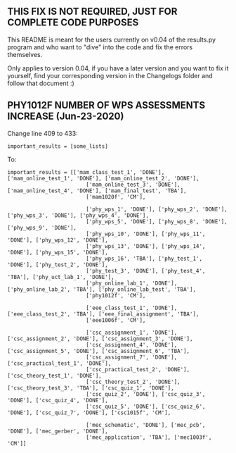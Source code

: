 ## THIS FIX IS NOT REQUIRED, JUST FOR COMPLETE CODE PURPOSES
This README is meant for the users currently on v0.04 of the results.py program and 
who want to "dive" into the code and fix the errors themselves.

Only applies to version 0.04, if you have a later version and you want to fix it yourself, 
find your corresponding version in the Changelogs folder and follow that document :)

## PHY1012F NUMBER OF WPS ASSESSMENTS INCREASE (Jun-23-2020)

Change line 409 to 433:

    important_results = [some_lists]
    
To:

    important_results = [['mam_class_test_1', 'DONE'], ['mam_online_test_1', 'DONE'], ['mam_online_test_2', 'DONE'],
                             ['mam_online_test_3', 'DONE'], ['mam_online_test_4', 'DONE'], ['mam_final_test', 'TBA'],
                             ['mam1020f', 'CM'],

                             ['phy_wps_1', 'DONE'], ['phy_wps_2', 'DONE'], ['phy_wps_3', 'DONE'], ['phy_wps_4', 'DONE'],
                             ['phy_wps_5', 'DONE'], ['phy_wps_8', 'DONE'], ['phy_wps_9', 'DONE'],
                             ['phy_wps_10', 'DONE'], ['phy_wps_11', 'DONE'], ['phy_wps_12', 'DONE'],
                             ['phy_wps_13', 'DONE'], ['phy_wps_14', 'DONE'], ['phy_wps_15', 'DONE'], 
                             ['phy_wps_16', 'TBA'], ['phy_test_1', 'DONE'], ['phy_test_2', 'DONE'], 
                             ['phy_test_3', 'DONE'], ['phy_test_4', 'TBA'], ['phy_uct_lab_1', 'DONE'], 
                             ['phy_online_lab_1', 'DONE'], ['phy_online_lab_2', 'TBA'], ['phy_online_lab_test', 'TBA'], 
                             ['phy1012f', 'CM'],

                             ['eee_class_test_1', 'DONE'], ['eee_class_test_2', 'TBA'], ['eee_final_assignment', 'TBA'],
                             ['eee1006f', 'CM'],

                             ['csc_assignment_1', 'DONE'], ['csc_assignment_2', 'DONE'], ['csc_assignment_3', 'DONE'],
                             ['csc_assignment_4', 'DONE'], ['csc_assignment_5', 'DONE'], ['csc_assignment_6', 'TBA'],
                             ['csc_assignment_7', 'DONE'], ['csc_practical_test_1', 'DONE'],
                             ['csc_practical_test_2', 'DONE'], ['csc_theory_test_1', 'DONE'],
                             ['csc_theory_test_2', 'DONE'], ['csc_theory_test_3', 'TBA'], ['csc_quiz_1', 'DONE'],
                             ['csc_quiz_2', 'DONE'], ['csc_quiz_3', 'DONE'], ['csc_quiz_4', 'DONE'],
                             ['csc_quiz_5', 'DONE'], ['csc_quiz_6', 'DONE'], ['csc_quiz_7', 'DONE'], ['csc1015f', 'CM'],

                             ['mec_schematic', 'DONE'], ['mec_pcb', 'DONE'], ['mec_gerber', 'DONE'],
                             ['mec_application', 'TBA'], ['mec1003f', 'CM']]